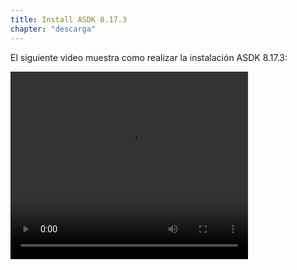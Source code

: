 ```yaml
---
title: Install ASDK 8.17.3
chapter: "descarga"
---
```


El siguiente video muestra como realizar la instalación ASDK 8.17.3:

<video width="380" height="300" controls> <source src="https://arandasoftware.sharepoint.com/sites/Documentacion-RepositorioPortalDoc/Documentos%20compartidos/Repositorio%20Portal%20Doc/ASDK%20v8/1.2%20ASDKv8/1.2.1.3%20Descarga%20Fuentes%20e%20Instalacion/1.2.1.3.2%20Install%20ASDK%208.17.3.mp4?App=OneDriveWebVideo" type="video/mp4"> Your browser does not support the video tag. </video>
